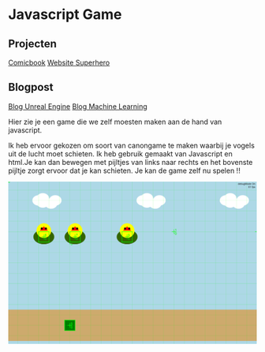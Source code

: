 # Javascript Game 
## Projecten

[Comicbook](comicbook.md)
[Website Superhero](website.md)


## Blogpost 
[Blog Unreal Engine](blogunrealengine.md)
[Blog Machine Learning](blogmachinelearning.md)





<p>Hier zie je een game die we zelf moesten maken aan de hand van javascript.</p>


<p>Ik heb ervoor gekozen om soort van canongame te maken waarbij je vogels uit de lucht moet schieten. Ik heb gebruik gemaakt van Javascript en html.Je kan dan bewegen met pijltjes van links naar rechts en het bovenste pijltje zorgt ervoor dat je kan schieten. Je kan de game zelf nu spelen !!</p>


<img src = "fotos/canongame.png">





















